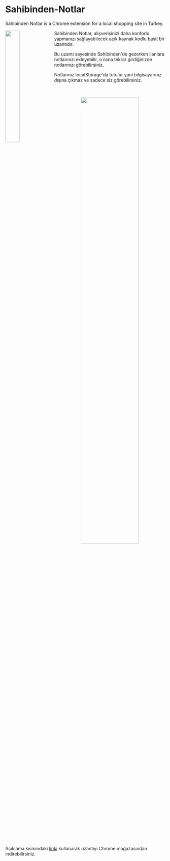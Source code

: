 # Sahibinden-Notlar
Sahibinden Notlar is a Chrome extension for a local shopping site in Turkey.


<img src="https://user-images.githubusercontent.com/57600291/216225184-461cadb9-21db-4902-a2f6-b6c3480d93fc.png" width=30% align="left">
Sahibinden Notlar, alışverişinizi daha konforlu yapmanızı sağlayabilecek açık kaynak kodlu basit bir uzantıdır.

Bu uzantı sayesinde Sahibinden'de gezerken ilanlara notlarınızı ekleyebilir, o ilana tekrar girdiğinizde notlarınızı görebilirsiniz.

Notlarınız localStorage'da tutulur yani bilgisayarınız dışına çıkmaz ve sadece siz görebilirsiniz.

&nbsp;

<p align="center">
<img src="https://user-images.githubusercontent.com/57600291/216219318-a7d6a02b-60b1-4454-b769-ed929883d4aa.png" width=60% align="center">
</p>


Açıklama kısmındaki [linki](https://chrome.google.com/webstore/detail/sahibinden-notlar/mmffdkeofngekkgeblkgnkilcbbalmeh) kullanarak uzantıyı Chrome mağazasından indirebilirsiniz.
